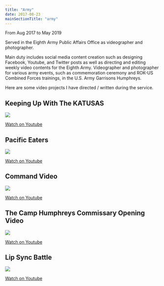 ```yaml
---
title: "Army"
date: 2017-08-23
mainSectionTitle: "army"
---
```

From Aug 2017 to May 2019

Served in the Eighth Army Public Affairs Office as videographer and photographer.

Main duty includes social media content creation such as designing Facebook, Youtube, and Twitter posts as well as directing and editing weekly video contents for the Eighth Army. Videographer and photographer for various army events, such as commemoration ceremony and ROK-US Combined Forces trainings, in the U.S. Army Garrisons Humphreys.

Here are some video projects I have directed / written during the service.

## Keeping Up With The KATUSAS
![](https://user-images.githubusercontent.com/78196670/251886929-7120ee5d-8ae4-4cf4-b053-e2470827eaaa.png)

[Watch on Youtube](https://youtube.com/playlist?list=PLZ0ZDGno6NWZYfGIIi8AvQkgOM-DzABqu)

## Pacific Eaters
![](https://user-images.githubusercontent.com/78196670/251886937-725ac601-7fe6-4f78-b2bc-33e026486979.png)

[Watch on Youtube](https://youtube.com/playlist?list=PLZ0ZDGno6NWYcow8mQzhWRB-JwCLgklQu)

## Command Video
![](https://user-images.githubusercontent.com/78196670/251886964-db8647aa-c9cf-419c-b512-8ee63369b5ef.png)

[Watch on Youtube](https://youtu.be/8dw2oZ4wIrU)

## The Camp Humphreys Commissary Opening Video
![](https://user-images.githubusercontent.com/78196670/251886944-e7ae4da6-1095-46af-9ec0-68ee45dcf73d.png)

[Watch on Youtube](https://youtu.be/bga0fRT6HgI)

## Lip Sync Battle
![](https://user-images.githubusercontent.com/78196670/251886951-2a868c0e-759f-47b3-8829-7fa79d757532.png)

[Watch on Youtube](https://youtu.be/ldbfaOaBMz8)

